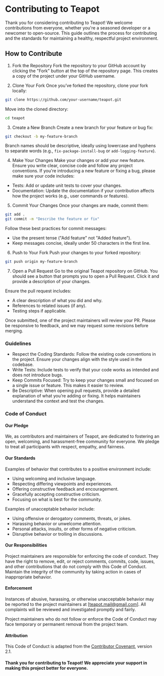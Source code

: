 
# Contributing to Teapot

Thank you for considering contributing to Teapot! We welcome contributions from everyone, whether you're a seasoned developer or a newcomer to open-source. This guide outlines the process for contributing and the standards for maintaining a healthy, respectful project environment.

## How to Contribute

1. Fork the Repository
Fork the repository to your GitHub account by clicking the "Fork" button at the top of the repository page. This creates a copy of the project under your GitHub username.

2. Clone Your Fork
Once you’ve forked the repository, clone your fork locally:

```bash
git clone https://github.com/your-username/teapot.git
```
Move into the cloned directory:

```bash
cd teapot
```

3. Create a New Branch
Create a new branch for your feature or bug fix:

```bash
git checkout -b my-feature-branch
```
Branch names should be descriptive, ideally using lowercase and hyphens to separate words (e.g., `fix-package-install-bug` or `add-logging-feature`).

4. Make Your Changes
Make your changes or add your new feature. Ensure you write clear, concise code and follow any project conventions. If you're introducing a new feature or fixing a bug, please make sure your code includes:

- Tests: Add or update unit tests to cover your changes.
- Documentation: Update the documentation if your contribution affects how the project works (e.g., user commands or features).

5. Commit Your Changes
Once your changes are made, commit them:

```bash
git add .
git commit -m "Describe the feature or fix"
```
Follow these best practices for commit messages:

- Use the present tense ("Add feature" not "Added feature").
- Keep messages concise, ideally under 50 characters in the first line.

6. Push to Your Fork
Push your changes to your forked repository:

```bash
git push origin my-feature-branch
```

7. Open a Pull Request
Go to the original Teapot repository on GitHub. You should see a button that prompts you to open a Pull Request. Click it and provide a description of your changes.

Ensure the pull request includes:

- A clear description of what you did and why.
- References to related issues (if any).
- Testing steps if applicable.

Once submitted, one of the project maintainers will review your PR. Please be responsive to feedback, and we may request some revisions before merging.

### Guidelines
- Respect the Coding Standards: Follow the existing code conventions in the project. Ensure your changes align with the style used in the codebase.
- Write Tests: Include tests to verify that your code works as intended and does not introduce bugs.
- Keep Commits Focused: Try to keep your changes small and focused on a single issue or feature. This makes it easier to review.
- Be Descriptive: When opening pull requests, provide a detailed explanation of what you’re adding or fixing. It helps maintainers understand the context and test the changes.

### Code of Conduct

#### Our Pledge
We, as contributors and maintainers of Teapot, are dedicated to fostering an open, welcoming, and harassment-free community for everyone. We pledge to treat all participants with respect, empathy, and fairness.

#### Our Standards
Examples of behavior that contributes to a positive environment include:

- Using welcoming and inclusive language.
- Respecting differing viewpoints and experiences.
- Offering constructive feedback and encouragement.
- Gracefully accepting constructive criticism.
- Focusing on what is best for the community.

Examples of unacceptable behavior include:

- Using offensive or derogatory comments, threats, or jokes.
- Harassing behavior or unwelcome attention.
- Personal attacks, insults, or other forms of negative criticism.
- Disruptive behavior or trolling in discussions.

#### Our Responsibilities
Project maintainers are responsible for enforcing the code of conduct. They have the right to remove, edit, or reject comments, commits, code, issues, and other contributions that do not comply with this Code of Conduct. Maintain the integrity of the community by taking action in cases of inappropriate behavior.

#### Enforcement
Instances of abusive, harassing, or otherwise unacceptable behavior may be reported to the project maintainers at [teapot.mail@gmail.com]. All complaints will be reviewed and investigated promptly and fairly.

Project maintainers who do not follow or enforce the Code of Conduct may face temporary or permanent removal from the project team.

#### Attribution
This Code of Conduct is adapted from the [Contributor Covenant](https://www.contributor-covenant.org/), version 2.1.

#### Thank you for contributing to Teapot! We appreciate your support in making this project better for everyone.
